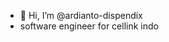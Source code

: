 - 👋 Hi, I’m @ardianto-dispendix
- software engineer for cellink indo

<!---
ardianto-dispendix/ardianto-dispendix is a ✨ special ✨ repository because its `README.md` (this file) appears on your GitHub profile.
You can click the Preview link to take a look at your changes.
--->

